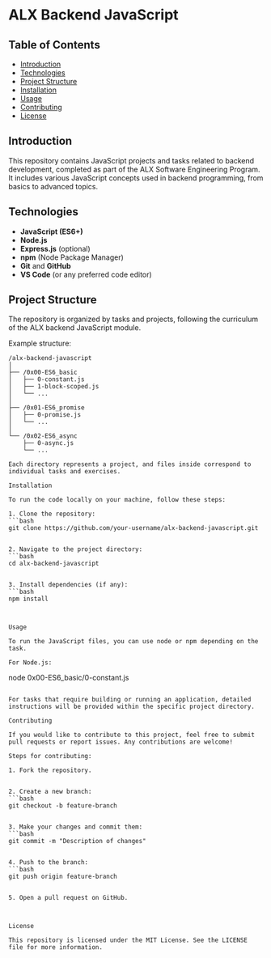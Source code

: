 # ALX Backend JavaScript

## Table of Contents
- [Introduction](#introduction)
- [Technologies](#technologies)
- [Project Structure](#project-structure)
- [Installation](#installation)
- [Usage](#usage)
- [Contributing](#contributing)
- [License](#license)

## Introduction
This repository contains JavaScript projects and tasks related to backend development, completed as part of the ALX Software Engineering Program. It includes various JavaScript concepts used in backend programming, from basics to advanced topics.

## Technologies
- **JavaScript (ES6+)**
- **Node.js**
- **Express.js** (optional)
- **npm** (Node Package Manager)
- **Git** and **GitHub**
- **VS Code** (or any preferred code editor)

## Project Structure
The repository is organized by tasks and projects, following the curriculum of the ALX backend JavaScript module.

Example structure:

```plaintext
/alx-backend-javascript
│
├── /0x00-ES6_basic
│   ├── 0-constant.js
│   ├── 1-block-scoped.js
│   └── ...
│
├── /0x01-ES6_promise
│   ├── 0-promise.js
│   └── ...
│
└── /0x02-ES6_async
    ├── 0-async.js
    └── ...

Each directory represents a project, and files inside correspond to individual tasks and exercises.

Installation

To run the code locally on your machine, follow these steps:

1. Clone the repository:
```bash
git clone https://github.com/your-username/alx-backend-javascript.git


2. Navigate to the project directory:
```bash
cd alx-backend-javascript


3. Install dependencies (if any):
```bash
npm install



Usage

To run the JavaScript files, you can use node or npm depending on the task.

For Node.js:
```
node 0x00-ES6_basic/0-constant.js
```

For tasks that require building or running an application, detailed instructions will be provided within the specific project directory.

Contributing

If you would like to contribute to this project, feel free to submit pull requests or report issues. Any contributions are welcome!

Steps for contributing:

1. Fork the repository.


2. Create a new branch:
```bash
git checkout -b feature-branch


3. Make your changes and commit them:
```bash
git commit -m "Description of changes"


4. Push to the branch:
```bash
git push origin feature-branch


5. Open a pull request on GitHub.



License

This repository is licensed under the MIT License. See the LICENSE file for more information.
